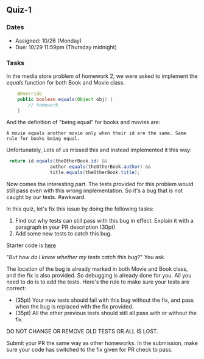 ## Quiz-1

### Dates

- Assigned: 10/26 (Monday)
- Due: 10/29 11:59pm (Thursday midnight)

### Tasks

In the media store problem of homework 2, we were asked to implement the *equals* function for both Book and Movie class.

```java
    @Override
    public boolean equals(Object obj) {
        // homework
    }
```

And the definition of "being equal" for books and movies are:

```
A movie equals another movie only when their id are the same. Same rule for books being equal.
```

Unfortunately, Lots of us missed this and instead implemented it this way:

```java
 return id.equals(theOtherBook.id) &&
                author.equals(theOtherBook.author) &&
                title.equals(theOtherBook.title);
```

Now comes the interesting part. The tests provided for this problem would still pass even with this wrong implementation. So it's a bug that is not caught by our tests. #awkward.

In this quiz, let's fix this issue by doing the following tasks:

1. Find out why tests can still pass with this bug in effect. Explain it with a paragraph in your PR description (30pt)
2. Add some new tests to catch this bug.

Starter code is [here](https://github.com/pdgetrf/media-store-bug-fix.git)

"*But how do I know whether my tests catch this bug?*" You ask.

The location of the bug is already marked in both Movie and Book class, and the fix is also provided. So debugging is already done for you. All you need to do is to add the tests. Here's the rule to make sure your tests are correct:

- (35pt) Your new tests should fail with this bug without the fix, and pass when the bug is replaced with the fix provided. 
- (35pt) All the other previous tests should still all pass with or without the fix. 

DO NOT CHANGE OR REMOVE OLD TESTS OR ALL IS LOST.

Submit your PR the same way as other homeworks. In the submission, make sure your code has switched to the fix given for PR check to pass.

